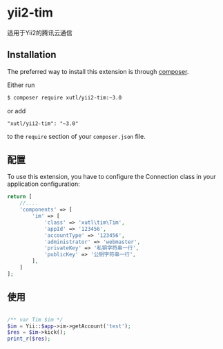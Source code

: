 # yii2-tim
适用于Yii2的腾讯云通信

## Installation

The preferred way to install this extension is through [composer](http://getcomposer.org/download/).

Either run

```bash
$ composer require xutl/yii2-tim:~3.0
```

or add

```
"xutl/yii2-tim": "~3.0"
```

to the `require` section of your `composer.json` file.

配置
----

To use this extension, you have to configure the Connection class in your application configuration:

```php
return [
    //....
    'components' => [
        'im' => [
            'class' => 'xutl\tim\Tim',
            'appId' => '123456',
            'accountType' => '123456',
            'administrator' => 'webmaster',
            'privateKey' => '私钥字符串一行',
            'publicKey' => '公钥字符串一行',
        ],
    ]
];
```

使用
----

```php

/** var Tim $im */
$im = Yii::$app->im->getAccount('test');
$res = $im->kick();
print_r($res);
```
